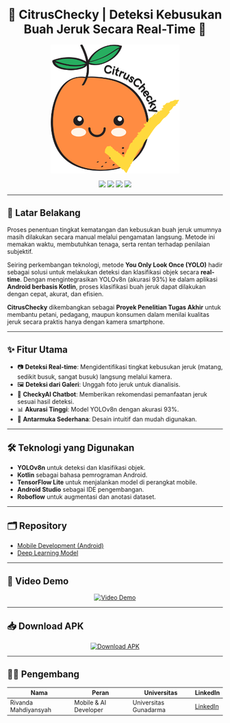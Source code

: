 <h1 align="center">🍊 CitrusChecky | Deteksi Kebusukan Buah Jeruk Secara Real-Time 🍊</h1>  
<p align="center">
  <img src="https://github.com/CitrusChecky/.github/blob/main/Profile/logo%20citrus%20checky.png" alt="CitrusChecky Logo" width="300" height="300">
</p>

<p align="center">
  <img src="https://img.shields.io/badge/Platform-Android-green?style=for-the-badge&logo=android" />
  <img src="https://img.shields.io/badge/Model-YOLOv8n-blue?style=for-the-badge" />
  <img src="https://img.shields.io/badge/Akurasi-93%25-orange?style=for-the-badge" />
  <img src="https://img.shields.io/badge/Lisensi-MIT-lightgrey?style=for-the-badge" />
</p>

---

## 📜 Latar Belakang
Proses penentuan tingkat kematangan dan kebusukan buah jeruk umumnya masih dilakukan secara manual melalui pengamatan langsung. Metode ini memakan waktu, membutuhkan tenaga, serta rentan terhadap penilaian subjektif.

Seiring perkembangan teknologi, metode **You Only Look Once (YOLO)** hadir sebagai solusi untuk melakukan deteksi dan klasifikasi objek secara **real-time**. Dengan mengintegrasikan YOLOv8n (akurasi 93%) ke dalam aplikasi **Android berbasis Kotlin**, proses klasifikasi buah jeruk dapat dilakukan dengan cepat, akurat, dan efisien.

**CitrusChecky** dikembangkan sebagai **Proyek Penelitian Tugas Akhir** untuk membantu petani, pedagang, maupun konsumen dalam menilai kualitas jeruk secara praktis hanya dengan kamera smartphone.

---

## ✨ Fitur Utama
- 📷 **Deteksi Real-time**: Mengidentifikasi tingkat kebusukan jeruk (matang, sedikit busuk, sangat busuk) langsung melalui kamera.
- 🖼 **Deteksi dari Galeri**: Unggah foto jeruk untuk dianalisis.
- 🤖 **CheckyAI Chatbot**: Memberikan rekomendasi pemanfaatan jeruk sesuai hasil deteksi.
- 📊 **Akurasi Tinggi**: Model YOLOv8n dengan akurasi 93%.
- 📱 **Antarmuka Sederhana**: Desain intuitif dan mudah digunakan.

---

## 🛠 Teknologi yang Digunakan
- **YOLOv8n** untuk deteksi dan klasifikasi objek.
- **Kotlin** sebagai bahasa pemrograman Android.
- **TensorFlow Lite** untuk menjalankan model di perangkat mobile.
- **Android Studio** sebagai IDE pengembangan.
- **Roboflow** untuk augmentasi dan anotasi dataset.

---

## 🗂 Repository
- [Mobile Development (Android)](https://github.com/CitrusChecky/CitrusChecky-MobileDevelopment)
- [Deep Learning Model](https://github.com/CitrusChecky/CitrusChecky-MODEL)

---

## 🎥 Video Demo  
<p align="center">
  <a href="https://youtube.com/shorts/9_WFHuoTwNk">
    <img src="https://img.youtube.com/vi/Ok-KT-8Rl9Q/0.jpg" alt="Video Demo">
  </a>
</p>

---

## 📥 Download APK  
<p align="center">
  <a href="https://github.com/CitrusChecky/CitrusChecky-MobileDevelopment/blob/main/CitrusChecky.apk">
    <img src="https://img.shields.io/badge/⬇_Download%20APK-orange?style=for-the-badge&logo=android" alt="Download APK">
  </a>
</p>

---

## 👨‍💻 Pengembang

| Nama                 | Peran                | Universitas             | LinkedIn |
|----------------------|----------------------|-------------------------|----------|
| Rivanda Mahdiyansyah | Mobile & AI Developer| Universitas Gunadarma   | [LinkedIn](https://www.linkedin.com/in/rivandasyah/) |


